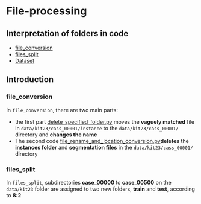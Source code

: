 # File-processing
## Interpretation of folders in code
- [file_conversion](file_conversion)
- [files_split](files_split)
- [Dataset](Dataset)
## Introduction
### file_conversion
In `file_conversion`, there are two main parts:<br>
* the first part [delete_specified_folder.py](delete_specified_folder.py) moves the **vaguely matched** file in `data/kit23/cass_00001/instance` to the `data/kit23/cass_00001/` directory and **changes the name**<br>
* The second code [file_rename_and_location_conversion.py](file_rename_and_location_conversion.py)**deletes** the **instances folder** and **segmentation files** in the `data/kit23/cass_00001/` directory
### files_split
In `files_split`, subdirectories **case_00000** to **case_00500** on the `data/kit23` folder are assigned to two new folders, **train** and **test**, according to **8:2**
